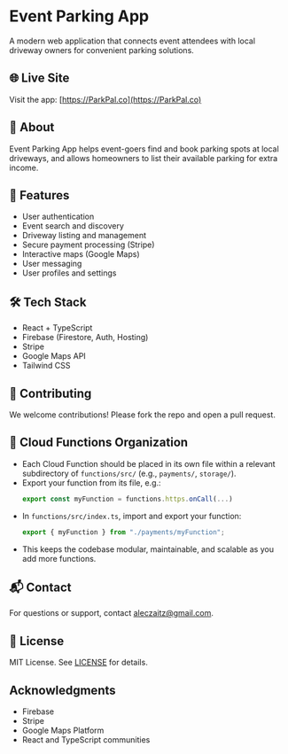 # Event Parking App

A modern web application that connects event attendees with local driveway owners for convenient parking solutions.

## 🌐 Live Site

Visit the app: [https://ParkPal.co](https://ParkPal.co)

## 📝 About

Event Parking App helps event-goers find and book parking spots at local driveways, and allows homeowners to list their available parking for extra income.

## 🚀 Features

- User authentication
- Event search and discovery
- Driveway listing and management
- Secure payment processing (Stripe)
- Interactive maps (Google Maps)
- User messaging
- User profiles and settings

## 🛠️ Tech Stack

- React + TypeScript
- Firebase (Firestore, Auth, Hosting)
- Stripe
- Google Maps API
- Tailwind CSS

## 🤝 Contributing

We welcome contributions! Please fork the repo and open a pull request.

## 🧩 Cloud Functions Organization

- Each Cloud Function should be placed in its own file within a relevant subdirectory of `functions/src/` (e.g., `payments/`, `storage/`).
- Export your function from its file, e.g.:
  ```ts
  export const myFunction = functions.https.onCall(...)
  ```
- In `functions/src/index.ts`, import and export your function:
  ```ts
  export { myFunction } from "./payments/myFunction";
  ```
- This keeps the codebase modular, maintainable, and scalable as you add more functions.

## 📬 Contact

For questions or support, contact [aleczaitz@gmail.com](mailto:aleczaitz@gmail.com).

## 📝 License

MIT License. See [LICENSE](LICENSE) for details.

## Acknowledgments

- Firebase
- Stripe
- Google Maps Platform
- React and TypeScript communities
